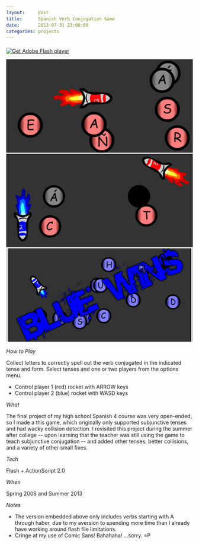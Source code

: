```yaml
---
layout:     post
title:      Spanish Verb Conjugation Game
date:       2013-07-31 23:00:00
categories: projects
---
```


<div id="flashContent">
    <object classid="clsid:d27cdb6e-ae6d-11cf-96b8-444553540000" width="800" height="600" id="cohete_conjugador" align="middle">
        <param name="movie" value="/assets/projects/cohete_conjugador/cohete_conjugador_verbs_incl.swf" />
        <param name="quality" value="high" />
        <param name="bgcolor" value="#ffffff" />
        <param name="play" value="true" />
        <param name="loop" value="true" />
        <param name="wmode" value="window" />
        <param name="scale" value="showall" />
        <param name="menu" value="true" />
        <param name="devicefont" value="false" />
        <param name="salign" value="" />
        <param name="allowScriptAccess" value="sameDomain" />
        <!--[if !IE]>-->
        <object type="application/x-shockwave-flash" data="/assets/projects/cohete_conjugador/cohete_conjugador_verbs_incl.swf" width="800" height="600">
            <param name="movie" value="/assets/projects/cohete_conjugador/cohete_conjugador_verbs_incl.swf" />
            <param name="quality" value="high" />
            <param name="bgcolor" value="#ffffff" />
            <param name="play" value="true" />
            <param name="loop" value="true" />
            <param name="wmode" value="window" />
            <param name="scale" value="showall" />
            <param name="menu" value="true" />
            <param name="devicefont" value="false" />
            <param name="salign" value="" />
            <param name="allowScriptAccess" value="sameDomain" />
        <!--<![endif]-->
            <a href="http://www.adobe.com/go/getflash">
                <img src="http://www.adobe.com/images/shared/download_buttons/get_flash_player.gif" alt="Get Adobe Flash player" />
            </a>
        <!--[if !IE]>-->
        </object>
        <!--<![endif]-->
    </object>
</div>

[![Singleplayer][thumb1]][img1] [![Multiplayer][thumb2]][img2] [![Victory][thumb3]][img3]

*How to Play*

Collect letters to correctly spell out the verb conjugated in the indicated
tense and form. Select tenses and one or two players from the options menu.

* Control player 1 (red) rocket with ARROW keys
* Control player 2 (blue) rocket with WASD keys

*What*

The final project of my high school Spanish 4 course was very open-ended, so I
made a this game, which originally only supported subjunctive tenses and had
wacky collision detection. I revisited this project during the summer after
college -- upon learning that the teacher was still using the game to teach
subjunctive conjugation -- and added other tenses, better collisions, and a
variety of other small fixes.

*Tech*

Flash + ActionScript 2.0

*When*

Spring 2008 and Summer 2013

*Notes*

* The version embedded above only includes verbs starting with A through
haber, due to my aversion to spending more time than I already have working
around flash file limitations.
* Cringe at my use of Comic Sans! Bahahaha! ...sorry. =P


[thumb1]: /assets/images/cohete_conjugador/1_thumb.png "Singleplayer"
[thumb2]: /assets/images/cohete_conjugador/2_thumb.png "Multiplayer"
[thumb3]: /assets/images/cohete_conjugador/3_thumb.png "Victory"
[img1]: /assets/images/cohete_conjugador/singleplayer.png
[img2]: /assets/images/cohete_conjugador/multiplayer.png
[img3]: /assets/images/cohete_conjugador/victory.png
